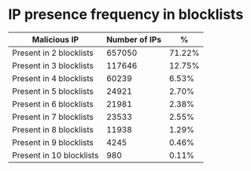# IP presence frequency in blocklists
| Malicious IP | Number of IPs | % |
|----|----|----|
| Present in 2 blocklists | 657050 | 71.22% |
| Present in 3 blocklists | 117646 | 12.75% |
| Present in 4 blocklists | 60239 | 6.53% |
| Present in 5 blocklists | 24921 | 2.70% |
| Present in 6 blocklists | 21981 | 2.38% |
| Present in 7 blocklists | 23533 | 2.55% |
| Present in 8 blocklists | 11938 | 1.29% |
| Present in 9 blocklists | 4245 | 0.46% |
| Present in 10 blocklists | 980 | 0.11% |
